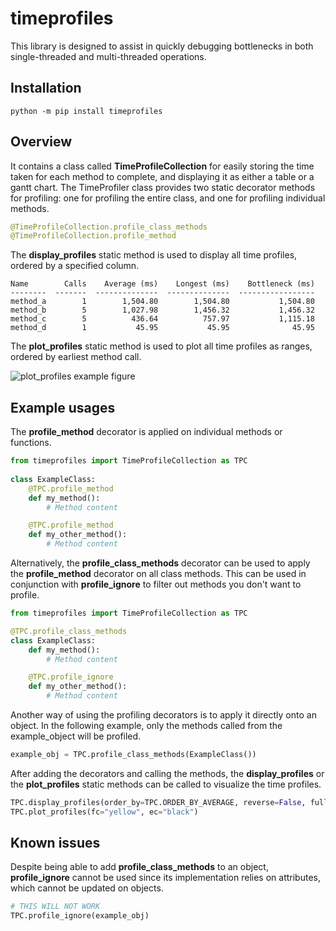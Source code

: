 # timeprofiles

This library is designed to assist in quickly debugging bottlenecks in both single-threaded and multi-threaded operations. 

## Installation

```
python -m pip install timeprofiles
```

## Overview

It contains a class called **TimeProfileCollection** for easily storing the time taken for each method to complete, and displaying it as either a table or a gantt chart. The TimeProfiler class provides two static decorator methods for profiling: one for profiling the entire class, and one for profiling individual methods.

```python
@TimeProfileCollection.profile_class_methods
@TimeProfileCollection.profile_method
```

The **display_profiles** static method is used to display all time profiles, ordered by a specified column.

```
Name        Calls    Average (ms)    Longest (ms)    Bottleneck (ms)
--------  -------  --------------  --------------  -----------------
method_a        1        1,504.80        1,504.80           1,504.80
method_b        5        1,027.98        1,456.32           1,456.32
method_c        5          436.64          757.97           1,115.18
method_d        1           45.95           45.95              45.95
```

The **plot_profiles** static method is used to plot all time profiles as ranges, ordered by earliest method call.

![plot_profiles example figure](https://raw.githubusercontent.com/HansT01/timeprofiles/main/assets/images/example_fig.png)

## Example usages

The **profile_method** decorator is applied on individual methods or functions.

```python
from timeprofiles import TimeProfileCollection as TPC
    
class ExampleClass:
    @TPC.profile_method
    def my_method():
        # Method content

    @TPC.profile_method
    def my_other_method():
        # Method content
```

Alternatively, the **profile_class_methods** decorator can be used to apply the **profile_method** decorator on all class methods. This can be used in conjunction with **profile_ignore** to filter out methods you don't want to profile.

```python
from timeprofiles import TimeProfileCollection as TPC

@TPC.profile_class_methods
class ExampleClass:
    def my_method():
        # Method content

    @TPC.profile_ignore
    def my_other_method():
        # Method content
```

Another way of using the profiling decorators is to apply it directly onto an object. In the following example, only the methods called from the example_object will be profiled.

```python
example_obj = TPC.profile_class_methods(ExampleClass())
```

After adding the decorators and calling the methods, the **display_profiles** or the **plot_profiles** static methods can be called to visualize the time profiles.

```python
TPC.display_profiles(order_by=TPC.ORDER_BY_AVERAGE, reverse=False, full_name=True)
TPC.plot_profiles(fc="yellow", ec="black")
```

## Known issues

Despite being able to add **profile_class_methods** to an object, **profile_ignore** cannot be used since its implementation relies on attributes, which cannot be updated on objects.

```python
# THIS WILL NOT WORK
TPC.profile_ignore(example_obj)
```